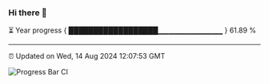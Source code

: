 ### Hi there 👋

⏳ Year progress { ██████████████████▁▁▁▁▁▁▁▁▁▁▁▁ } 61.89 %

---

⏰ Updated on Wed, 14 Aug 2024 12:07:53 GMT

![Progress Bar CI](https://github.com/liununu/liununu/workflows/Progress%20Bar%20CI/badge.svg)

